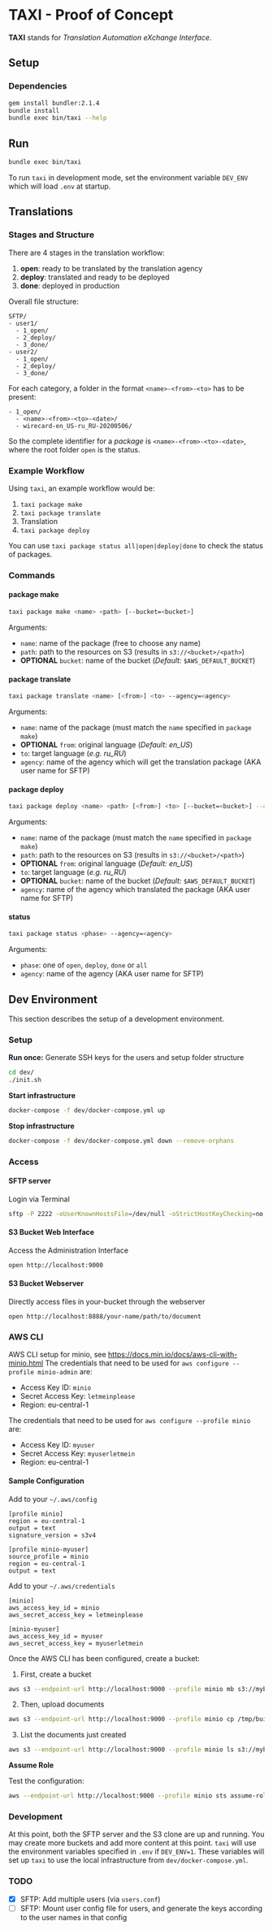 # TAXI - Proof of Concept
**TAXI** stands for *Translation Automation eXchange Interface*.

## Setup
### Dependencies
```sh
gem install bundler:2.1.4
bundle install
bundle exec bin/taxi --help
```

## Run
```sh
bundle exec bin/taxi
```
To run `taxi` in development mode, set the environment variable `DEV_ENV` which will load `.env` at startup.

## Translations

### Stages and Structure
There are 4 stages in the translation workflow:
1. **open**: ready to be translated by the translation agency
2. **deploy**: translated and ready to be deployed
3. **done**: deployed in production


Overall file structure:
```
SFTP/
- user1/
  - 1_open/
  - 2_deploy/
  - 3_done/
- user2/
  - 1_open/
  - 2_deploy/
  - 3_done/
```

For each category, a folder in the format `<name>-<from>-<to>` has to be present:
```
- 1_open/
  - <name>-<from>-<to>-<date>/
  - wirecard-en_US-ru_RU-20200506/
```


So the complete identifier for a *package* is `<name>-<from>-<to>-<date>`, where the root folder `open` is the status.

### Example Workflow

Using `taxi`, an example workflow would be:
1. `taxi package make`
2. `taxi package translate`
3. Translation
4. `taxi package deploy`

You can use `taxi package status all|open|deploy|done` to check the status of packages.

### Commands
#### package make
```sh
taxi package make <name> <path> [--bucket=<bucket>]
```

Arguments:
* `name`: name of the package (free to choose any name)
* `path`: path to the resources on S3 (results in `s3://<bucket>/<path>`)
* **OPTIONAL** `bucket`: name of the bucket (*Default:*  `$AWS_DEFAULT_BUCKET`)

#### package translate
```sh
taxi package translate <name> [<from>] <to> --agency=<agency>
```

Arguments:
* `name`: name of the package (must match the `name` specified in `package make`)
* **OPTIONAL** `from`: original language (*Default: en_US*)
* `to`: target language (*e.g. ru_RU*)
* `agency`: name of the agency which will get the translation package (AKA user name for SFTP)

#### package deploy
```sh
taxi package deploy <name> <path> [<from>] <to> [--bucket=<bucket>] --agency=<agency>
```

Arguments:
* `name`: name of the package (must match the `name` specified in `package make`)
* `path`: path to the resources on S3 (results in `s3://<bucket>/<path>`)
* **OPTIONAL** `from`: original language (*Default: en_US*)
* `to`: target language (*e.g. ru_RU*)
* **OPTIONAL** `bucket`: name of the bucket (*Default:* `$AWS_DEFAULT_BUCKET`)
* `agency`: name of the agency which translated the package (AKA user name for SFTP)

#### status
```sh
taxi package status <phase> --agency=<agency>
```

Arguments:
* `phase`: one of `open`, `deploy`, `done` or `all`
* `agency`: name of the agency (AKA user name for SFTP)

## Dev Environment
This section describes the setup of a development environment.

### Setup

**Run once:** Generate SSH keys for the users and setup folder structure
```sh
cd dev/
./init.sh
```

**Start infrastructure**
```sh
docker-compose -f dev/docker-compose.yml up
```

**Stop infrastructure**
```sh
docker-compose -f dev/docker-compose.yml down --remove-orphans
```

### Access

#### SFTP server
Login via Terminal
```sh
sftp -P 2222 -oUserKnownHostsFile=/dev/null -oStrictHostKeyChecking=no -i sftp-keys/agency_rsa_key agency@localhost
```

#### S3 Bucket Web Interface
Access the Administration Interface
```sh
open http://localhost:9000
```

#### S3 Bucket Webserver
Directly access files in your-bucket through the webserver
```
open http://localhost:8888/your-name/path/to/document
```

### AWS CLI
AWS CLI setup for minio, see https://docs.min.io/docs/aws-cli-with-minio.html
The credentials that need to be used for `aws configure --profile minio-admin` are:
* Access Key ID: `minio`
* Secret Access Key: `letmeinplease`
* Region: eu-central-1

The credentials that need to be used for `aws configure --profile minio` are:
* Access Key ID: `myuser`
* Secret Access Key: `myuserletmein`
* Region: eu-central-1

#### Sample Configuration
Add to your `~/.aws/config`
```
[profile minio]
region = eu-central-1
output = text
signature_version = s3v4

[profile minio-myuser]
source_profile = minio
region = eu-central-1
output = text
```

Add to your `~/.aws/credentials`
```
[minio]
aws_access_key_id = minio
aws_secret_access_key = letmeinplease

[minio-myuser]
aws_access_key_id = myuser
aws_secret_access_key = myuserletmein
```

Once the AWS CLI has been configured, create a bucket:
1. First, create a bucket
```sh
aws s3 --endpoint-url http://localhost:9000 --profile minio mb s3://mybucket
```
2. Then, upload documents
```sh
aws s3 --endpoint-url http://localhost:9000 --profile minio cp /tmp/build/html s3://mybucket --recursive
```
3. List the documents just created
```sh
aws s3 --endpoint-url http://localhost:9000 --profile minio ls s3://mybucket
```

**Assume Role**

Test the configuration:
```sh
aws --endpoint-url http://localhost:9000 --profile minio sts assume-role --role-arn arn:xxx:xxx:xxx:xxxx --role-session-name term_session --output json
```


### Development
At this point, both the SFTP server and the S3 clone are up and running.
You may create more buckets and add more content at this point.
`taxi` will use the environment variables specified in `.env` if `DEV_ENV=1`.
These variables will set up `taxi` to use the local infrastructure from `dev/docker-compose.yml`.

### TODO
* [x] SFTP: Add multiple users (via `users.conf`)
* [ ] SFTP: Mount user config file for users, and generate the keys according to the user names in that config
